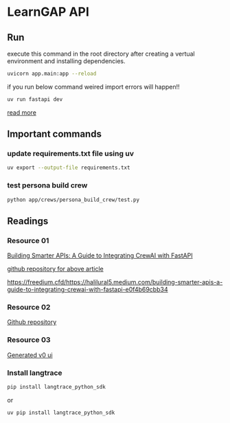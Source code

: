 # LearnGAP API

## Run

execute this command in the root directory after creating a vertual environment and installing dependencies.

```bash
uvicorn app.main:app --reload
```

if you run below command weired import errors will happen!!

```bash
uv run fastapi dev
```

[read more](https://stackoverflow.com/questions/60819376/fastapi-throws-an-error-error-loading-asgi-app-could-not-import-module-api)

## Important commands

### update requirements.txt file using uv

```bash
uv export --output-file requirements.txt
```

### test persona build crew

```bash
python app/crews/persona_build_crew/test.py
```

## Readings

### Resource 01

[Building Smarter APIs: A Guide to Integrating CrewAI with FastAPI](https://halilural5.medium.com/building-smarter-apis-a-guide-to-integrating-crewai-with-fastapi-e0f4b69cbb34)

[github repository for above article](https://github.com/halilural/multi-model-ai-agents/tree/master/crewai/url_insight_api)

https://freedium.cfd/https://halilural5.medium.com/building-smarter-apis-a-guide-to-integrating-crewai-with-fastapi-e0f4b69cbb34

### Resource 02

[Github repository](https://github.com/MuhammadAinurR/crewai-playground/blob/main/src/main.py)

### Resource 03

[Generated v0 ui](https://v0.dev/chat/personal-ai-tutor-app-DExqm8QELbZ?b=b_usC3PVgo619&p=0)


### Install langtrace
```bash
pip install langtrace_python_sdk  
```
or 

```bash
uv pip install langtrace_python_sdk
```